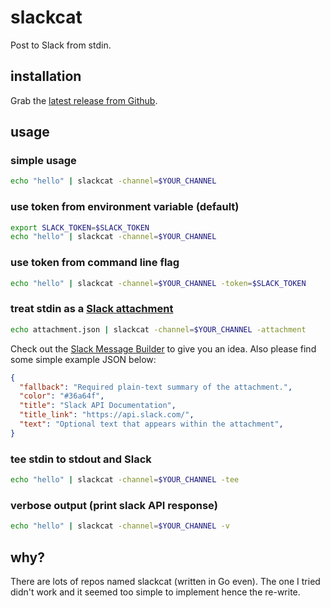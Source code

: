 # slackcat

Post to Slack from stdin.

## installation

Grab the [latest release from Github](https://github.com/csabapalfi/slackcat/releases/latest).

## usage

### simple usage
```sh
echo "hello" | slackcat -channel=$YOUR_CHANNEL
```

### use token from environment variable (default)
```sh
export SLACK_TOKEN=$SLACK_TOKEN
echo "hello" | slackcat -channel=$YOUR_CHANNEL
```

### use token from command line flag
```sh
echo "hello" | slackcat -channel=$YOUR_CHANNEL -token=$SLACK_TOKEN
```

### treat stdin as a [Slack attachment](https://api.slack.com/docs/message-attachments)
```sh
echo attachment.json | slackcat -channel=$YOUR_CHANNEL -attachment
```
Check out the [Slack Message Builder](https://api.slack.com/docs/messages/builder) to give you an idea. Also please find some simple example JSON below:
```json
{
  "fallback": "Required plain-text summary of the attachment.",
  "color": "#36a64f",
  "title": "Slack API Documentation",
  "title_link": "https://api.slack.com/",
  "text": "Optional text that appears within the attachment",
}
```

### tee stdin to stdout and Slack
```sh
echo "hello" | slackcat -channel=$YOUR_CHANNEL -tee
```

### verbose output (print slack API response)
```sh
echo "hello" | slackcat -channel=$YOUR_CHANNEL -v
```

## why?

There are lots of repos named slackcat (written in Go even).
The one I tried didn't work and it seemed too simple to implement hence the re-write.
